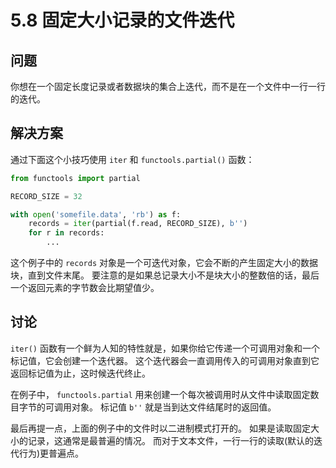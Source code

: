 # 5.8 固定大小记录的文件迭代

## 问题

你想在一个固定长度记录或者数据块的集合上迭代，而不是在一个文件中一行一行的迭代。

## 解决方案

通过下面这个小技巧使用 `iter` 和 `functools.partial()` 函数：

```python
from functools import partial

RECORD_SIZE = 32

with open('somefile.data', 'rb') as f:
    records = iter(partial(f.read, RECORD_SIZE), b'')
    for r in records:
        ...
```

这个例子中的 `records` 对象是一个可迭代对象，它会不断的产生固定大小的数据块，直到文件末尾。 要注意的是如果总记录大小不是块大小的整数倍的话，最后一个返回元素的字节数会比期望值少。

## 讨论

`iter()` 函数有一个鲜为人知的特性就是，如果你给它传递一个可调用对象和一个标记值，它会创建一个迭代器。 这个迭代器会一直调用传入的可调用对象直到它返回标记值为止，这时候迭代终止。

在例子中， `functools.partial` 用来创建一个每次被调用时从文件中读取固定数目字节的可调用对象。 标记值 `b''` 就是当到达文件结尾时的返回值。

最后再提一点，上面的例子中的文件时以二进制模式打开的。 如果是读取固定大小的记录，这通常是最普遍的情况。 而对于文本文件，一行一行的读取(默认的迭代行为)更普遍点。